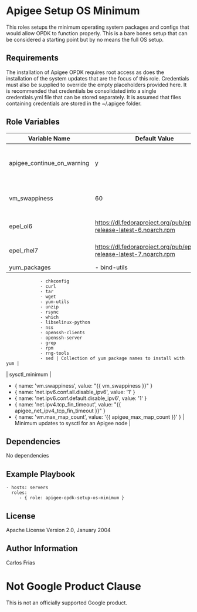 Apigee Setup OS Minimum
=========

This roles setups the minimum operating system packages and configs that would allow OPDK to function properly. This is
a bare bones setup that can be considered a starting point but by no means the full OS setup. 

Requirements
------------

The installation of Apigee OPDK requires root access as does the installation of the system updates that are the focus 
of this role. Credentials must also be supplied to override the empty placeholders provided here. It is recommended that 
credentials be consolidated into a single credentials.yml file that can be stored separately. It is assumed that files 
containing credentials are stored in the ~/.apigee folder. 


Role Variables
--------------

| Variable Name | Default Value | Description |
| --- | --- | --- |
| apigee_continue_on_warning | y | Defaults for internal environment OPDK setup settings |
| vm_swappiness | 60 | Default value to limit swap file use |
| epel_ol6 | https://dl.fedoraproject.org/pub/epel/epel-release-latest-6.noarch.rpm | Default epel repo for EL 6 |
| epel_rhel7 | https://dl.fedoraproject.org/pub/epel/epel-release-latest-7.noarch.rpm | Default epel repo for EL 7 |
| yum_packages | - bind-utils
                 - chkconfig
                 - curl
                 - tar
                 - wget
                 - yum-utils
                 - unzip
                 - rsync
                 - which
                 - libselinux-python
                 - nss
                 - openssh-clients
                 - openssh-server
                 - grep
                 - rpm
                 - rng-tools
                 - sed | Collection of yum package names to install with yum |
| sysctl_minimum | 
- { name: 'vm.swappiness', value: "{{ vm_swappiness }}" }
- { name: 'net.ipv6.conf.all.disable_ipv6', value: '1' }
- { name: 'net.ipv6.conf.default.disable_ipv6', value: '1' }
- { name: 'net.ipv4.tcp_fin_timeout', value: "{{ apigee_net_ipv4_tcp_fin_timeout }}" }
- { name: 'vm.max_map_count', value: '{{ apigee_max_map_count }}' } | Minimum updates to sysctl for an Apigee node |                 

Dependencies
------------

No dependencies

Example Playbook
----------------

    - hosts: servers
      roles:
         - { role: apigee-opdk-setup-os-minimum }

License
-------

Apache License Version 2.0, January 2004

Author Information
------------------

Carlos Frias
<!-- BEGIN Google Required Disclaimer -->

# Not Google Product Clause

This is not an officially supported Google product.
<!-- END Google Required Disclaimer -->